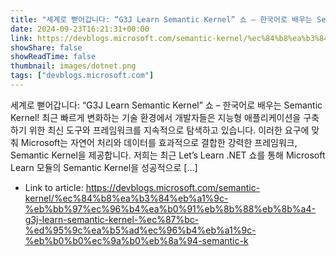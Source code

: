 ```yaml
---
title: "세계로 뻗어갑니다: “G3J Learn Semantic Kernel” 쇼 – 한국어로 배우는 Semantic Kernel!"
date: 2024-09-23T16:21:31+00:00
link: https://devblogs.microsoft.com/semantic-kernel/%ec%84%b8%ea%b3%84%eb%a1%9c-%eb%bb%97%ec%96%b4%ea%b0%91%eb%8b%88%eb%8b%a4-g3j-learn-semantic-kernel-%ec%87%bc-%ed%95%9c%ea%b5%ad%ec%96%b4%eb%a1%9c-%eb%b0%b0%ec%9a%b0%eb%8a%94-semantic-k
showShare: false
showReadTime: false
thumbnail: images/dotnet.png
tags: ["devblogs.microsoft.com"]
---
```

세계로 뻗어갑니다: “G3J Learn Semantic Kernel” 쇼 – 한국어로 배우는 Semantic Kernel! 최근 빠르게 변화하는 기술 환경에서 개발자들은 지능형 애플리케이션을 구축하기 위한 최신 도구와 프레임워크를 지속적으로 탐색하고 있습니다. 이러한 요구에 맞춰 Microsoft는 자연어 처리와 데이터를 효과적으로 결합한 강력한 프레임워크, Semantic Kernel을 제공합니다. 저희는 최근 Let’s Learn .NET 쇼를 통해 Microsoft Learn 모듈의 Semantic Kernel을 성공적으로 […]

- Link to article: https://devblogs.microsoft.com/semantic-kernel/%ec%84%b8%ea%b3%84%eb%a1%9c-%eb%bb%97%ec%96%b4%ea%b0%91%eb%8b%88%eb%8b%a4-g3j-learn-semantic-kernel-%ec%87%bc-%ed%95%9c%ea%b5%ad%ec%96%b4%eb%a1%9c-%eb%b0%b0%ec%9a%b0%eb%8a%94-semantic-k